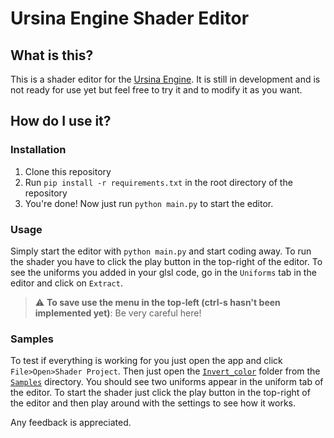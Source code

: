 # Ursina Engine Shader Editor

## What is this?

This is a shader editor for the [Ursina Engine](https://www.ursinaengine.org/). It is still in development and is not ready for use yet but feel free to try it and to modify it as you want.

## How do I use it?

### Installation

1. Clone this repository 
2. Run `pip install -r requirements.txt` in the root directory of the repository
3. You're done! Now just run `python main.py` to start the editor.

### Usage

Simply start the editor with `python main.py` and start coding away.
To run the shader you have to click the play button in the top-right of the editor.
To see the uniforms you added in your glsl code, go in the `Uniforms` tab in the editor and click on `Extract`.

> :warning: **To save use the menu in the top-left (ctrl-s hasn't been implemented yet)**: Be very careful here!


### Samples

To test if everything is working for you just open the app and click `File>Open>Shader Project`. Then just open the [`Invert_color`](\Samples\Invert_color) folder from the [`Samples`](\Samples) directory. You should see two uniforms appear in the uniform tab of the editor. To start the shader just click the play button in the top-right of the editor and then play around with the settings to see how it works.

Any feedback is appreciated.


